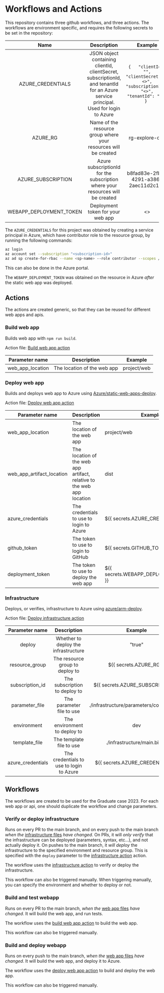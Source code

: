 # Workflows and Actions

This repository contains three github workflows, and three actions. The workflows are environment specific, and requires the following secrets to be set in the repository:


|         **Name**        |                                                           **Description**                                                           |                                               **Example**                                              |
|:-----------------------:|:-----------------------------------------------------------------------------------------------------------------------------------:|:------------------------------------------------------------------------------------------------------:|
| AZURE_CREDENTIALS       | JSON object containing clientId, clientSecret, subscriptionId, and tenantId for an Azure service principal. Used for login to Azure | ```{   "clientId": "",   "clientSecret": "<>",   "subscriptionId": "<>",   "tenantId": "<>" } ``` |
| AZURE_RG                | Name of the resource group where your resources will be created                                                                     | rg-explore-dev                                                                                         |
| AZURE_SUBSCRIPTION      | Azure subscriptionId for the subscription where your resources will be created                                                      | b8fad83e-2fb5-4291-a386-2aec11d2c173                                                                   |
| WEBAPP_DEPLOYMENT_TOKEN | Deployment token for your web app                                                                                                   | <>                                                                                                     |

The `AZURE_CREDENTIALS` for this project was obtained by creating a service principal in Azure, which have contributor role to the resource group, by running the following commands:

```bash
az login
az account set --subscription "<subscription-id>"
az ad sp create-for-rbac --name <sp-name> --role contributor --scopes /subscriptions/{subscription-id}/resourceGroups/<rg-name> --sdk-auth
```

This can also be done in the Azure portal.

The `WEBAPP_DEPLOYMENT_TOKEN` was obtained on the resource in Azure _after_ the static web app was deployed.

## Actions

The actions are created generic, so that they can be reused for different web apps and apis.

### Build web app

Builds web app with `npm run build`.

Action file: [Build web app action](../.github/actions/build-web-app/action.yaml)

| **Parameter name** |       **Description**       | **Example** |
|--------------------|-----------------------------|-------------|
| web_app_location   | The location of the web app | project/web |

### Deploy web app

Builds and deploys web app to Azure using [Azure/static-web-apps-deploy](https://github.com/Azure/static-web-apps-deploy).

Action file: [Deploy web app action](../.github/actions/deploy-web-app/action.yaml)

|    **Parameter name**     |                            **Description**                             |              **Example**               |
|---------------------------|------------------------------------------------------------------------|----------------------------------------|
| web_app_location          | The location of the web app                                            | project/web                            |
| web_app_artifact_location | The location of the web app artifact, relative to the web app location | dist                                   |
| azure_credentials         | The credentials to use to login to Azure                               | ${{ secrets.AZURE_CREDENTIALS }}       |
| github_token              | The token to use to login to GitHub                                    | ${{ secrets.GITHUB_TOKEN }}            |
| deployment_token          | The token to use to deploy the web app                                 | ${{ secrets.WEBAPP_DEPLOYMENT_TOKEN }} |

### Infrastructure

Deploys, or verifies, infrastructure to Azure using [azure/arm-deploy](https://github.com/Azure/arm-deploy).

Action file: [Deploy infrastructure action](../.github/actions/infrastructure/action.yaml)

| **Parameter name** |              **Description**             |               **Example**               |
|:------------------:|:----------------------------------------:|:---------------------------------------:|
| deploy             | Whether to deploy the infrastructure     | "true"                                  |
| resource_group     | The resource group to deploy to          | ${{ secrets.AZURE_RG }}                 |
| subscription_id    | The subscription to deploy to            | ${{ secrets.AZURE_SUBSCRIPTION }}       |
| parameter_file     | The parameter file to use                | ./infrastructure/parameters/common.json |
| environment        | The environment to deploy to             | dev                                     |
| template_file      | The template file to use                 | ./infrastructure/main.bicep             |
| azure_credentials  | The credentials to use to login to Azure | ${{ secrets.AZURE_CREDENTIALS }}        |

## Workflows

The workflows are created to be used for the Graduate case 2023. For each web app or api, one should duplicate the workflow and change parameters.

### Verify or deploy infrastructure

Runs on every PR to the main branch, and on every push to the main branch _when the_ [infrastructure files](../infrastructure/) _have changed_. On PRs, it will _only verify_ that the infrastructure can be deployed (parameters, syntax, etc...), and not actually deploy it. On pushes to the main branch, it _will deploy_ the infrastructure to the specified environment and resource group. This is specified with the `deploy` parameter to the [infrastructure action](#infrastructure) action.

The workflow uses the [infrastructure action](#infrastructure) to verify or deploy the infrastructure.

This workflow can also be triggered manually. When triggering manually, you can specify the environment and whether to deploy or not.

### Build and test webapp

Runs on every PR to the main branch, _when the_ [web app files](../project/web/) _have changed_. It will build the web app, and run tests. 

The workflow uses the [build web app action](#build-web-app) to build the web app.

This workflow can also be triggered manually.

### Build and deploy webapp

Runs on every push to the main branch, _when the_ [web app files](../project/web/) _have changed_. It will build the web app, and deploy it to Azure.

The workflow uses the [deploy web app action](#deploy-web-app) to build and deploy the web app.

This workflow can also be triggered manually.
